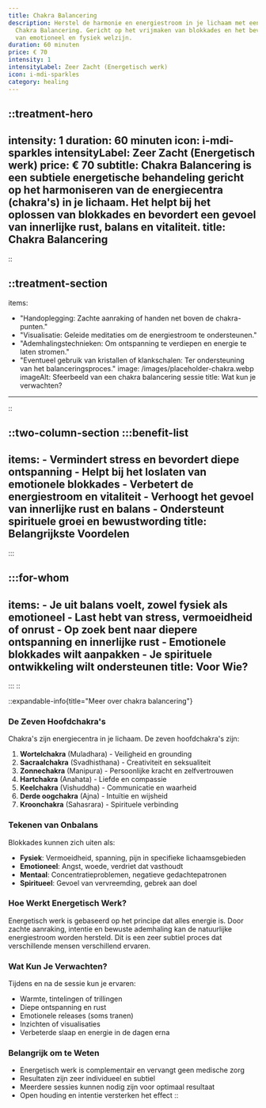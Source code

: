 ```yaml
---
title: Chakra Balancering
description: Herstel de harmonie en energiestroom in je lichaam met een zachte
  Chakra Balancering. Gericht op het vrijmaken van blokkades en het bevorderen
  van emotioneel en fysiek welzijn.
duration: 60 minuten
price: € 70
intensity: 1
intensityLabel: Zeer Zacht (Energetisch werk)
icon: i-mdi-sparkles
category: healing
---
```


::treatment-hero
---
intensity: 1
duration: 60 minuten
icon: i-mdi-sparkles
intensityLabel: Zeer Zacht (Energetisch werk)
price: € 70
subtitle: Chakra Balancering is een subtiele energetische behandeling gericht op
  het harmoniseren van de energiecentra (chakra's) in je lichaam. Het helpt bij
  het oplossen van blokkades en bevordert een gevoel van innerlijke rust, balans
  en vitaliteit.
title: Chakra Balancering
---
::

::treatment-section
---
items:
  - "Handoplegging: Zachte aanraking of handen net boven de chakra-punten."
  - "Visualisatie: Geleide meditaties om de energiestroom te ondersteunen."
  - "Ademhalingstechnieken: Om ontspanning te verdiepen en energie te laten
    stromen."
  - "Eventueel gebruik van kristallen of klankschalen: Ter ondersteuning van het
    balanceringsproces."
image: /images/placeholder-chakra.webp
imageAlt: Sfeerbeeld van een chakra balancering sessie
title: Wat kun je verwachten?
---
::

::two-column-section
  :::benefit-list
  ---
  items:
    - Vermindert stress en bevordert diepe ontspanning
    - Helpt bij het loslaten van emotionele blokkades
    - Verbetert de energiestroom en vitaliteit
    - Verhoogt het gevoel van innerlijke rust en balans
    - Ondersteunt spirituele groei en bewustwording
  title: Belangrijkste Voordelen
  ---
  :::

  :::for-whom
  ---
  items:
    - Je uit balans voelt, zowel fysiek als emotioneel
    - Last hebt van stress, vermoeidheid of onrust
    - Op zoek bent naar diepere ontspanning en innerlijke rust
    - Emotionele blokkades wilt aanpakken
    - Je spirituele ontwikkeling wilt ondersteunen
  title: Voor Wie?
  ---
  :::
::

::expandable-info{title="Meer over chakra balancering"}
### De Zeven Hoofdchakra's

Chakra's zijn energiecentra in je lichaam. De zeven hoofdchakra's zijn:

1. **Wortelchakra** (Muladhara) - Veiligheid en grounding
2. **Sacraalchakra** (Svadhisthana) - Creativiteit en seksualiteit
3. **Zonnechakra** (Manipura) - Persoonlijke kracht en zelfvertrouwen
4. **Hartchakra** (Anahata) - Liefde en compassie
5. **Keelchakra** (Vishuddha) - Communicatie en waarheid
6. **Derde oogchakra** (Ajna) - Intuïtie en wijsheid
7. **Kroonchakra** (Sahasrara) - Spirituele verbinding

### Tekenen van Onbalans

Blokkades kunnen zich uiten als:

- **Fysiek**: Vermoeidheid, spanning, pijn in specifieke lichaamsgebieden
- **Emotioneel**: Angst, woede, verdriet dat vasthoudt
- **Mentaal**: Concentratieproblemen, negatieve gedachtepatronen
- **Spiritueel**: Gevoel van vervreemding, gebrek aan doel

### Hoe Werkt Energetisch Werk?

Energetisch werk is gebaseerd op het principe dat alles energie is. Door zachte aanraking, intentie en bewuste ademhaling kan de natuurlijke energiestroom worden hersteld. Dit is een zeer subtiel proces dat verschillende mensen verschillend ervaren.

### Wat Kun Je Verwachten?

Tijdens en na de sessie kun je ervaren:

- Warmte, tintelingen of trillingen
- Diepe ontspanning en rust
- Emotionele releases (soms tranen)
- Inzichten of visualisaties
- Verbeterde slaap en energie in de dagen erna

### Belangrijk om te Weten

- Energetisch werk is complementair en vervangt geen medische zorg
- Resultaten zijn zeer individueel en subtiel
- Meerdere sessies kunnen nodig zijn voor optimaal resultaat
- Open houding en intentie versterken het effect
::
